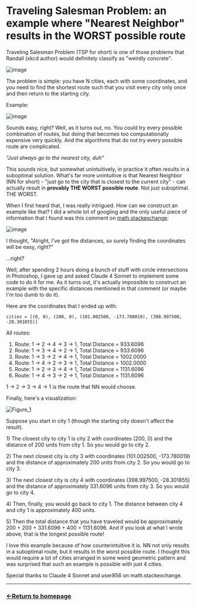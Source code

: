 # Traveling Salesman Problem: an example where "Nearest Neighbor" results in the WORST possible route

Traveling Salesman Problem (TSP  for short) is one of those problems that Randall (xkcd author) would definitely classify as "weirdly concrete".

![image](https://github.com/user-attachments/assets/2d1f06e6-1dc6-4330-9595-add1d36c488d)

The problem is simple: you have N cities, each with some coordinates, and you need to find the shortest route such that you visit every city only once and then return to the starting city.

Example: 

![image](https://github.com/user-attachments/assets/ab22708f-f68c-48ec-917f-2003a4f209c0)

Sounds easy, right? Well, as it turns out, no. You could try every possible combination of routes, but doing that becomes too computationally expensive very quickly. And the algorithms that do not try every possible route are complicated.

*"Just always go to the nearest city, duh"*

This sounds nice, but somewhat unintuitively, in practice it often results in a suboptimal solution. What's far more unintuitive is that Nearest Neighbor (NN for short) - "just go to the city that is closest to the current city" - can actually result in **provably THE WORST possible route**. Not just suboptimal. THE WORST.

When I first heard that, I was really intrigued. How can we construct an example like that? I did a whole lot of googling and the only useful piece of information that I found was this comment on [math.stackexchange](https://math.stackexchange.com/questions/935468/traveling-salesman-problem-a-worst-case-scenario):

![image](https://github.com/user-attachments/assets/2183bf5c-a5b0-4b29-9939-ad5ecedd7ebd)

I thought, "Alright, I've got the distances, so surely finding the coordinates will be easy, right?"

...right?

Well, after spending 2 hours doing a bunch of stuff with circle intersections in Photoshop, I gave up and asked Claude 4 Sonnet to implement some code to do it for me. As it turns out, it's actually impossible to construct an example with the specific distances mentioned in that comment (or maybe I'm too dumb to do it).

Here are the coordinates that I ended up with:

```
cities = [(0, 0), (200, 0), (101.002500, -173.780019), (398.997500, -28.301855)]
```

All routes:

  1. Route: 1 -> 2 -> 4 -> 3 -> 1, Total Distance = 933.6096
  2. Route: 1 -> 3 -> 4 -> 2 -> 1, Total Distance = 933.6096
  3. Route: 1 -> 3 -> 2 -> 4 -> 1, Total Distance = 1002.0000
  4. Route: 1 -> 4 -> 2 -> 3 -> 1, Total Distance = 1002.0000
  5. Route: 1 -> 2 -> 3 -> 4 -> 1, Total Distance = 1131.6096
  6. Route: 1 -> 4 -> 3 -> 2 -> 1, Total Distance = 1131.6096

1 -> 2 -> 3 -> 4 -> 1 is the route that NN would choose.

Finally, here's a visualization:

![Figure_1](https://github.com/user-attachments/assets/99cfe8f8-ae6d-41f2-8a4c-5020273b9dbe)

Suppose you start in city 1 (though the starting city doesn't affect the result).

​1​)​ The closest city to city 1 is city 2 with coordinates (200, 0) and the distance of 200 units from city 1. So you would go to city 2.

​2​)​ The next closest city is city 3 with coordinates (101.002500, -173.780019) and the distance of approximately 200 units from city 2. So you would go to city 3.

​3​)​ The next closest city is city 4 with coordinates (398.997500, -28.301855) and the distance of approximately 331.6096 units from city 3. So you would go to city 4.

​4​)​ Then, finally, you would go back to city 1. The distance between city 4 and city 1 is approximately 400 units.

​5​)​ Then the total distance that you have traveled would be approximately 200 + 200 + 331.6096 + 400 = 1131.6096. And if you look at what I wrote above, that is the longest possible route!


I love this example because of how counterintuitive it is. NN not only results in a suboptimal route, but it results in the worst possible route. I thought this would require a lot of cities arranged in some weird geometric pattern and was surprised that such an example is possible with just 4 cities.

Special thanks to Claude 4 Sonnet and user856 on math.stackexchange.

___
### [←Return to homepage](https://expertium.github.io/)
